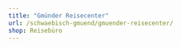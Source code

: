 ```yaml
---
title: "Gmünder Reisecenter"
url: /schwaebisch-gmuend/gmuender-reisecenter/
shop: Reisebüro
---
```

